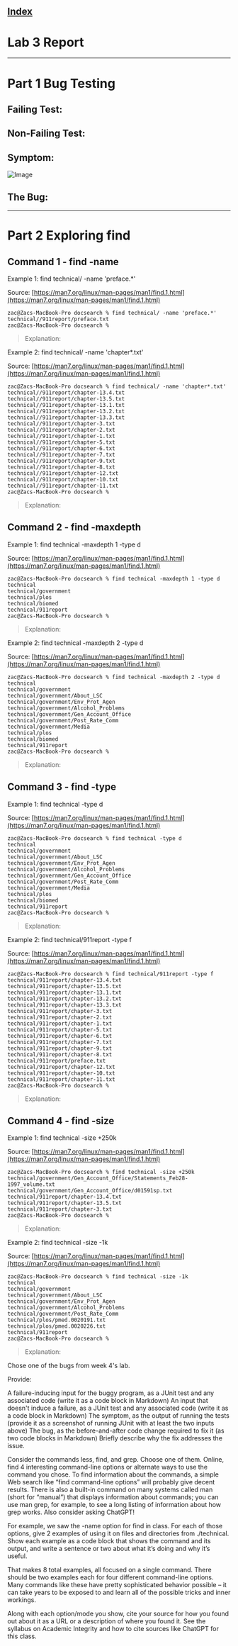 [Index](https://zcashe.github.io/cse15l-lab-reports/index.html)
---
# Lab 3 Report 
---
# Part 1 Bug Testing

## Failing Test:




## Non-Failing Test:


## Symptom:
![Image](assets/IMG_1504.jpeg)

## The Bug:


---
# Part 2 Exploring find


## Command 1 - find -name
Example 1: find technical/ -name 'preface.*'

Source: [https://man7.org/linux/man-pages/man1/find.1.html](https://man7.org/linux/man-pages/man1/find.1.html)

```
zac@Zacs-MacBook-Pro docsearch % find technical/ -name 'preface.*'
technical//911report/preface.txt
zac@Zacs-MacBook-Pro docsearch % 
```
>Explanation:

Example 2: find technical/ -name 'chapter*.txt'

Source: [https://man7.org/linux/man-pages/man1/find.1.html](https://man7.org/linux/man-pages/man1/find.1.html)
```
zac@Zacs-MacBook-Pro docsearch % find technical/ -name 'chapter*.txt'
technical//911report/chapter-13.4.txt
technical//911report/chapter-13.5.txt
technical//911report/chapter-13.1.txt
technical//911report/chapter-13.2.txt
technical//911report/chapter-13.3.txt
technical//911report/chapter-3.txt
technical//911report/chapter-2.txt
technical//911report/chapter-1.txt
technical//911report/chapter-5.txt
technical//911report/chapter-6.txt
technical//911report/chapter-7.txt
technical//911report/chapter-9.txt
technical//911report/chapter-8.txt
technical//911report/chapter-12.txt
technical//911report/chapter-10.txt
technical//911report/chapter-11.txt
zac@Zacs-MacBook-Pro docsearch % 
```
>Explanation:

## Command 2 - find -maxdepth

Example 1: find technical -maxdepth 1 -type d

Source: [https://man7.org/linux/man-pages/man1/find.1.html](https://man7.org/linux/man-pages/man1/find.1.html)
```
zac@Zacs-MacBook-Pro docsearch % find technical -maxdepth 1 -type d
technical
technical/government
technical/plos
technical/biomed
technical/911report
zac@Zacs-MacBook-Pro docsearch % 
```
>Explanation:

Example 2: find technical -maxdepth 2 -type d

Source: [https://man7.org/linux/man-pages/man1/find.1.html](https://man7.org/linux/man-pages/man1/find.1.html)
```
zac@Zacs-MacBook-Pro docsearch % find technical -maxdepth 2 -type d               
technical
technical/government
technical/government/About_LSC
technical/government/Env_Prot_Agen
technical/government/Alcohol_Problems
technical/government/Gen_Account_Office
technical/government/Post_Rate_Comm
technical/government/Media
technical/plos
technical/biomed
technical/911report
zac@Zacs-MacBook-Pro docsearch % 
```
>Explanation:

## Command 3 - find -type

Example 1: find technical -type d

Source: [https://man7.org/linux/man-pages/man1/find.1.html](https://man7.org/linux/man-pages/man1/find.1.html)
```
zac@Zacs-MacBook-Pro docsearch % find technical -type d
technical
technical/government
technical/government/About_LSC
technical/government/Env_Prot_Agen
technical/government/Alcohol_Problems
technical/government/Gen_Account_Office
technical/government/Post_Rate_Comm
technical/government/Media
technical/plos
technical/biomed
technical/911report
zac@Zacs-MacBook-Pro docsearch % 
```
>Explanation:

Example 2: find technical/911report -type f

Source: [https://man7.org/linux/man-pages/man1/find.1.html](https://man7.org/linux/man-pages/man1/find.1.html)
```
zac@Zacs-MacBook-Pro docsearch % find technical/911report -type f
technical/911report/chapter-13.4.txt
technical/911report/chapter-13.5.txt
technical/911report/chapter-13.1.txt
technical/911report/chapter-13.2.txt
technical/911report/chapter-13.3.txt
technical/911report/chapter-3.txt
technical/911report/chapter-2.txt
technical/911report/chapter-1.txt
technical/911report/chapter-5.txt
technical/911report/chapter-6.txt
technical/911report/chapter-7.txt
technical/911report/chapter-9.txt
technical/911report/chapter-8.txt
technical/911report/preface.txt
technical/911report/chapter-12.txt
technical/911report/chapter-10.txt
technical/911report/chapter-11.txt
zac@Zacs-MacBook-Pro docsearch % 
```
>Explanation:

## Command 4 - find -size

Example 1: find technical -size +250k

Source: [https://man7.org/linux/man-pages/man1/find.1.html](https://man7.org/linux/man-pages/man1/find.1.html)
```
zac@Zacs-MacBook-Pro docsearch % find technical -size +250k
technical/government/Gen_Account_Office/Statements_Feb28-1997_volume.txt
technical/government/Gen_Account_Office/d01591sp.txt
technical/911report/chapter-13.4.txt
technical/911report/chapter-13.5.txt
technical/911report/chapter-3.txt
zac@Zacs-MacBook-Pro docsearch % 
```
>Explanation:

Example 2: find technical -size -1k

Source: [https://man7.org/linux/man-pages/man1/find.1.html](https://man7.org/linux/man-pages/man1/find.1.html)
```
zac@Zacs-MacBook-Pro docsearch % find technical -size -1k
technical
technical/government
technical/government/About_LSC
technical/government/Env_Prot_Agen
technical/government/Alcohol_Problems
technical/government/Post_Rate_Comm
technical/plos/pmed.0020191.txt
technical/plos/pmed.0020226.txt
technical/911report
zac@Zacs-MacBook-Pro docsearch % 
```
>Explanation:

Chose one of the bugs from week 4's lab.

Provide:

A failure-inducing input for the buggy program, as a JUnit test and any associated code (write it as a code block in Markdown)
An input that doesn't induce a failure, as a JUnit test and any associated code (write it as a code block in Markdown)
The symptom, as the output of running the tests (provide it as a screenshot of running JUnit with at least the two inputs above)
The bug, as the before-and-after code change required to fix it (as two code blocks in Markdown)
Briefly describe why the fix addresses the issue.

Consider the commands less, find, and grep. Choose one of them. Online, find 4 interesting command-line options or alternate ways to use the command you chose. To find information about the commands, a simple Web search like “find command-line options” will probably give decent results. There is also a built-in command on many systems called man (short for “manual”) that displays information about commands; you can use man grep, for example, to see a long listing of information about how grep works. Also consider asking ChatGPT!

For example, we saw the -name option for find in class. For each of those options, give 2 examples of using it on files and directories from ./technical. Show each example as a code block that shows the command and its output, and write a sentence or two about what it’s doing and why it’s useful.

That makes 8 total examples, all focused on a single command. There should be two examples each for four different command-line options. Many commands like these have pretty sophisticated behavior possible – it can take years to be exposed to and learn all of the possible tricks and inner workings.

Along with each option/mode you show, cite your source for how you found out about it as a URL or a description of where you found it. See the syllabus on Academic Integrity and how to cite sources like ChatGPT for this class.


